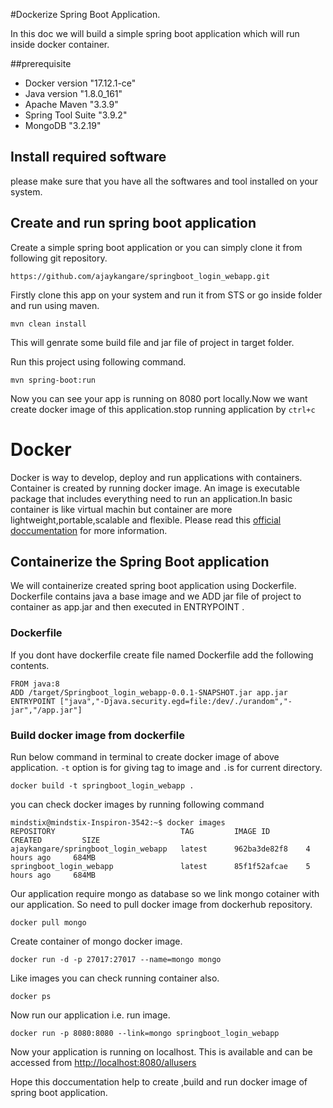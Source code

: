 #Dockerize Spring Boot Application.

In this doc we will build a simple spring boot application which will run inside docker container.

##prerequisite

* Docker version "17.12.1-ce"
* Java version "1.8.0_161"
* Apache Maven "3.3.9"
* Spring Tool Suite "3.9.2"
* MongoDB "3.2.19"

## Install required software

please make sure that you have all the softwares and tool installed on your system.

## Create and run spring boot application

Create a simple spring boot application or you can simply clone it from following git repository.

```
https://github.com/ajaykangare/springboot_login_webapp.git
```

Firstly clone this app on your system and  run it from STS or go inside folder and run using maven.

```
mvn clean install
```

This will genrate some build file and jar file of project in target folder.

Run this project using following command.

```
mvn spring-boot:run
```

Now you can see your app is running on 8080 port locally.Now we want create docker image of this application.stop running application by ```ctrl+c ```

# Docker

Docker is way to develop, deploy and run applications with containers. Container is created by running docker image. An image is executable package that includes everything need to run an application.In basic container is like virtual machin but container are more lightweight,portable,scalable and flexible. Please read this [official doccumentation](https://docs.docker.com/get-started/) for more information.

## Containerize the Spring Boot application

We will containerize created spring boot application using Dockerfile. Dockerfile contains java a base image and we ADD jar file of project to container as app.jar and then executed in ENTRYPOINT .

### Dockerfile

If you dont have dockerfile create file named Dockerfile add the following contents.

```
FROM java:8
ADD /target/Springboot_login_webapp-0.0.1-SNAPSHOT.jar app.jar
ENTRYPOINT ["java","-Djava.security.egd=file:/dev/./urandom","-jar","/app.jar"]
```

### Build docker image from dockerfile

Run below command in terminal to create docker image of above application. `-t`   option is for giving tag to image and `.`is for current directory. 

```
docker build -t springboot_login_webapp . 
```

you can check docker images by running following command

```
mindstix@mindstix-Inspiron-3542:~$ docker images
REPOSITORY                            TAG         IMAGE ID        CREATED         SIZE
ajaykangare/springboot_login_webapp   latest      962ba3de82f8    4 hours ago     684MB
springboot_login_webapp               latest      85f1f52afcae    5 hours ago     684MB

```

Our application require mongo as database so we link mongo cotainer with our application. So need to pull docker image from dockerhub repository.

```
docker pull mongo
```

Create container of mongo docker image.

```
docker run -d -p 27017:27017 --name=mongo mongo
```

Like images you can check running container also.

```
docker ps
```

Now run our application i.e. run image.

```
docker run -p 8080:8080 --link=mongo springboot_login_webapp
```

Now your application is running on localhost. This is available and can be accessed from [http://localhost:8080/allusers]() 



Hope this doccumentation help to create ,build and run docker image of spring boot application.
